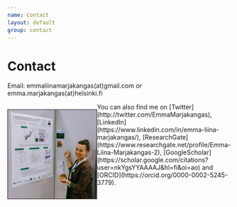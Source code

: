 ```yaml
---
name: Contact
layout: default
group: contact
---
```


<h1 class="page-header text-center"> Contact </h1>

Email: emmaliinamarjakangas(at)gmail.com or emma.marjakangas(at)helsinki.fi

<div>
	<p style="float: left;"><img src="/static/img/presentation1.jpg" height="200px" width="200px" border="1px"></p>
	<p>You can also find me on [Twitter](http://twitter.com/EmmaMarjakangas), [LinkedIn](https://www.linkedin.com/in/emma-liina-marjakangas/), [ResearchGate](https://www.researchgate.net/profile/Emma-Liina-Marjakangas-2), [GoogleScholar](https://scholar.google.com/citations?user=nkYgsYYAAAAJ&hl=fi&oi=ao) and [ORCID](https://orcid.org/0000-0002-5245-3779).</p>
</div>

